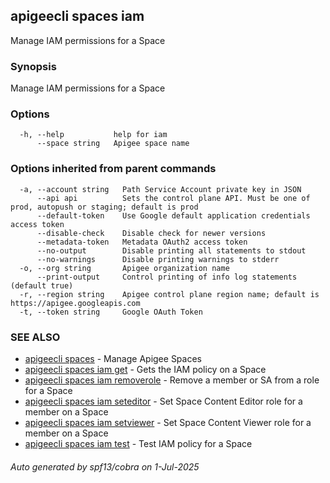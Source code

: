 ## apigeecli spaces iam

Manage IAM permissions for a Space

### Synopsis

Manage IAM permissions for a Space

### Options

```
  -h, --help           help for iam
      --space string   Apigee space name
```

### Options inherited from parent commands

```
  -a, --account string   Path Service Account private key in JSON
      --api api          Sets the control plane API. Must be one of prod, autopush or staging; default is prod
      --default-token    Use Google default application credentials access token
      --disable-check    Disable check for newer versions
      --metadata-token   Metadata OAuth2 access token
      --no-output        Disable printing all statements to stdout
      --no-warnings      Disable printing warnings to stderr
  -o, --org string       Apigee organization name
      --print-output     Control printing of info log statements (default true)
  -r, --region string    Apigee control plane region name; default is https://apigee.googleapis.com
  -t, --token string     Google OAuth Token
```

### SEE ALSO

* [apigeecli spaces](apigeecli_spaces.md)	 - Manage Apigee Spaces
* [apigeecli spaces iam get](apigeecli_spaces_iam_get.md)	 - Gets the IAM policy on a Space
* [apigeecli spaces iam removerole](apigeecli_spaces_iam_removerole.md)	 - Remove a member or SA from a role for a Space
* [apigeecli spaces iam seteditor](apigeecli_spaces_iam_seteditor.md)	 - Set Space Content Editor role for a member on a Space
* [apigeecli spaces iam setviewer](apigeecli_spaces_iam_setviewer.md)	 - Set Space Content Viewer role for a member on a Space
* [apigeecli spaces iam test](apigeecli_spaces_iam_test.md)	 - Test IAM policy for a Space

###### Auto generated by spf13/cobra on 1-Jul-2025
